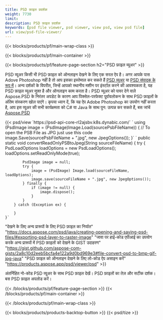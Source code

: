 ```yaml
---
title: PSD फ़ाइल प्रदर्शक
weight: 7730
limit: 
description: PSD फ़ाइल प्रदर्शक
keywords: [psd file viewer, psd viewer, view psd, view psd file]
url: view/psd-file-viewer/
---
```


{{< blocks/products/pf/main-wrap-class >}}

{{< blocks/products/pf/main-container >}}

{{< blocks/products/pf/feature-page-section h2="PSD फ़ाइल व्यूअर" >}}
<p>PSD व्यूअर किसी भी PSD फ़ाइल को ऑनलाइन देखने के लिए एक सरल ऐप है। अगर आपके पास Adove Photoshop नहीं है तो आप इसका इस्तेमाल कर सकते हैं <a href="/psd/view/psd-file-viewer">PSD व्यूअर</a> या <a href="https://products.aspose.app/psd/editor">PSD संपादक के रूप में</a>। अन्य दर्शकों के विपरीत, जिन्हें आपको स्थानीय मशीन पर इंस्टॉल करने की आवश्यकता है, यह PSD फ़ाइल व्यूअर मुफ़्त है और ऑनलाइन काम करता है। PSD व्यूअर को पावर देने वाले Aspose.PSD के निरंतर अपडेट के कारण आप पिक्सेल-परफेक्ट पूर्वावलोकन के साथ PSD फ़ाइलों के अंतिम संस्करण खोल पाएंगे। कृपया ध्यान दें, कि यह ऐप Adobe Photoshop का उपयोग नहीं करता है, आप इस व्यूअर की सभी कार्यक्षमता को C# या Java के साथ पुन: उत्पन्न कर सकते हैं, बस जांचें <a href="https://products.aspose.com/psd">Aspose.PSD</a></p>
{{< psd/view `https://psd-api-core-rl2ajsbv.k8s.dynabic.com/` 
`    using (PsdImage image = (PsdImage)Image.Load(sourcePsbFileName))
    {
	    // To open the PSB File as JPG just use this code
        image.Save(sourcePsbFileName + ".jpg",  new JpegOptions());
    }` `    public static void convertReadOnlyPSBtoJpeg(String sourceFileName) {
        try {
            PsdLoadOptions loadOptions = new PsdLoadOptions();
            loadOptions.setReadOnlyMode(true);
            
            PsdImage image = null;
            try {
                image = (PsdImage) Image.load(sourceFileName, loadOptions);
                image.save(sourceFileName + ".jpg", new JpegOptions());
            } finally {
                if (image != null) {
                    image.dispose();
                }
            }
        } catch (Exception ex) {

        }
    }` 
"देखने के लिए अन्य प्रारूपों के लिए PSD फ़ाइल का निर्यात" "https://docs.aspose.com/psd/java/creating-opening-and-saving-psd-files/#exporting-psd-layer-to-raster-image" 
"जावा पर हाई-कोड एपीआई का उपयोग करके अन्य प्रारूपों में PSD फ़ाइलों को देखने के GIST उदाहरण" "https://gist.github.com/aspose-com-gists/2a8c10d2eeb5bcfa4e122a9d0bd969e3#file-convert-psd-to-bmp-gif-jpg-java" 
"PSD फ़ाइल को ऑनलाइन देखने के लिए लो-कोड ऐप असाइन करें" "https://products.aspose.app/psd/viewer/psd" >}}
<p>अंतर्निहित नो-कोड PSD व्यूअर के साथ PSD फ़ाइल देखें। PSD फ़ाइलों का तेज़ और सटीक दर्शक। बस PSD फ़ाइल अपलोड करें।</p>
{{< /blocks/products/pf/feature-page-section >}}
{{< /blocks/products/pf/main-container >}}


{{< /blocks/products/pf/main-wrap-class >}}

{{< blocks/products/products-backtop-button >}}
{{< psd/tize >}}
